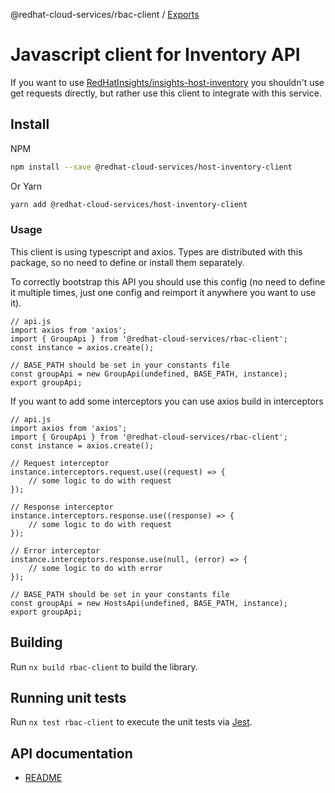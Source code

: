 @redhat-cloud-services/rbac-client / [Exports](modules.md)

# Javascript client for Inventory API
If you want to use [RedHatInsights/insights-host-inventory](https://github.com/RedHatInsights/insights-host-inventory) you shouldn't use get requests directly, but rather use this client to integrate with this service.

## Install
NPM
```bash
npm install --save @redhat-cloud-services/host-inventory-client
```

Or Yarn
```bash
yarn add @redhat-cloud-services/host-inventory-client
```

### Usage
This client is using typescript and axios. Types are distributed with this package, so no need to define or install them separately.

To correctly bootstrap this API you should use this config (no need to define it multiple times, just one config and reimport it anywhere you want to use it).
```JS
// api.js
import axios from 'axios';
import { GroupApi } from '@redhat-cloud-services/rbac-client';
const instance = axios.create();

// BASE_PATH should be set in your constants file
const groupApi = new GroupApi(undefined, BASE_PATH, instance);
export groupApi;
```

If you want to add some interceptors you can use axios build in interceptors
```JS
// api.js
import axios from 'axios';
import { GroupApi } from '@redhat-cloud-services/rbac-client';
const instance = axios.create();

// Request interceptor
instance.interceptors.request.use((request) => {
    // some logic to do with request
});

// Response interceptor
instance.interceptors.response.use((response) => {
    // some logic to do with request
});

// Error interceptor
instance.interceptors.response.use(null, (error) => {
    // some logic to do with error
});

// BASE_PATH should be set in your constants file
const groupApi = new HostsApi(undefined, BASE_PATH, instance);
export groupApi;
```

## Building

Run `nx build rbac-client` to build the library.

## Running unit tests

Run `nx test rbac-client` to execute the unit tests via [Jest](https://jestjs.io).

## API documentation

* [README](doc/README.md)
